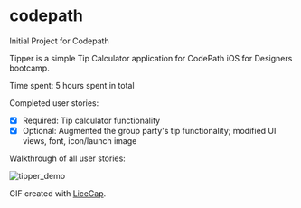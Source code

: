 # codepath
Initial Project for Codepath

Tipper is a simple Tip Calculator application for CodePath iOS for Designers bootcamp.

Time spent: 5 hours spent in total

Completed user stories:
 * [x] Required: Tip calculator functionality
 * [x] Optional: Augmented the group party's tip functionality; modified UI views, font, icon/launch image

Walkthrough of all user stories:

![tipper_demo](https://cloud.githubusercontent.com/assets/10460611/5677241/45c95f26-9798-11e4-9469-5091b489662a.gif)

GIF created with [LiceCap](http://www.cockos.com/licecap/).


